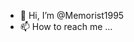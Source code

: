 - 👋 Hi, I’m @Memorist1995
- 📫 How to reach me ...

<!---
Memorist1995/Memorist1995 is a ✨ special ✨ repository because its `README.md` (this file) appears on your GitHub profile.
You can click the Preview link to take a look at your changes.
--->
